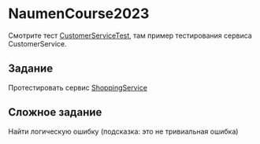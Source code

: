 # NaumenCourse2023

Смотрите тест [CustomerServiceTest](src/test/java/CustomerServiceTest.java), там пример тестирования сервиса CustomerService.

## Задание

Протестировать сервис [ShoppingService](src/main/java/shopping/ShoppingService.java)

## Сложное задание

Найти логическую ошибку (подсказка: это не тривиальная ошибка)